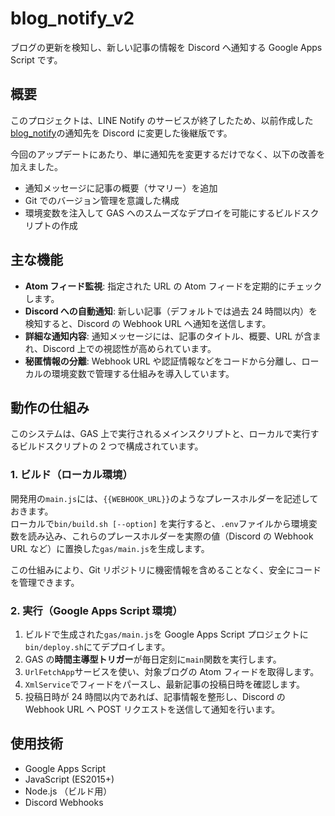 # blog_notify_v2

ブログの更新を検知し、新しい記事の情報を Discord へ通知する Google Apps Script です。

## 概要

このプロジェクトは、LINE Notify のサービスが終了したため、以前作成した[blog_notify](https://github.com/motonum/blog_notify/)の通知先を Discord に変更した後継版です。

今回のアップデートにあたり、単に通知先を変更するだけでなく、以下の改善を加えました。

- 通知メッセージに記事の概要（サマリー）を追加
- Git でのバージョン管理を意識した構成
- 環境変数を注入して GAS へのスムーズなデプロイを可能にするビルドスクリプトの作成

## 主な機能

- **Atom フィード監視**: 指定された URL の Atom フィードを定期的にチェックします。
- **Discord への自動通知**: 新しい記事（デフォルトでは過去 24 時間以内）を検知すると、Discord の Webhook URL へ通知を送信します。
- **詳細な通知内容**: 通知メッセージには、記事のタイトル、概要、URL が含まれ、Discord 上での視認性が高められています。
- **秘匿情報の分離**: Webhook URL や認証情報などをコードから分離し、ローカルの環境変数で管理する仕組みを導入しています。

## 動作の仕組み

このシステムは、GAS 上で実行されるメインスクリプトと、ローカルで実行するビルドスクリプトの 2 つで構成されています。

### 1. ビルド（ローカル環境）

開発用の`main.js`には、`{{WEBHOOK_URL}}`のようなプレースホルダーを記述しておきます。  
ローカルで`bin/build.sh [--option]` を実行すると、`.env`ファイルから環境変数を読み込み、これらのプレースホルダーを実際の値（Discord の Webhook URL など）に置換した`gas/main.js`を生成します。

この仕組みにより、Git リポジトリに機密情報を含めることなく、安全にコードを管理できます。

### 2. 実行（Google Apps Script 環境）

1.  ビルドで生成された`gas/main.js`を Google Apps Script プロジェクトに`bin/deploy.sh`にてデプロイします。
2.  GAS の**時間主導型トリガー**が毎日定刻に`main`関数を実行します。
3.  `UrlFetchApp`サービスを使い、対象ブログの Atom フィードを取得します。
4.  `XmlService`でフィードをパースし、最新記事の投稿日時を確認します。
5.  投稿日時が 24 時間以内であれば、記事情報を整形し、Discord の Webhook URL へ POST リクエストを送信して通知を行います。

## 使用技術

- Google Apps Script
- JavaScript (ES2015+)
- Node.js （ビルド用）
- Discord Webhooks
